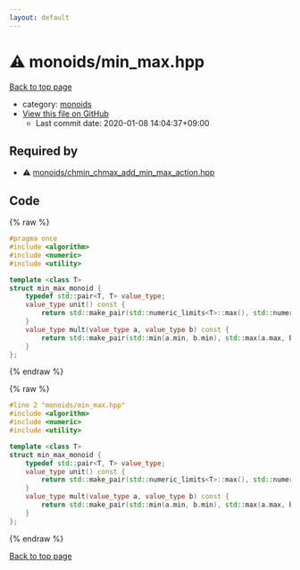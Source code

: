 ```yaml
---
layout: default
---
```


<!-- mathjax config similar to math.stackexchange -->
<script type="text/javascript" async
  src="https://cdnjs.cloudflare.com/ajax/libs/mathjax/2.7.5/MathJax.js?config=TeX-MML-AM_CHTML">
</script>
<script type="text/x-mathjax-config">
  MathJax.Hub.Config({
    TeX: { equationNumbers: { autoNumber: "AMS" }},
    tex2jax: {
      inlineMath: [ ['$','$'] ],
      processEscapes: true
    },
    "HTML-CSS": { matchFontHeight: false },
    displayAlign: "left",
    displayIndent: "2em"
  });
</script>

<script type="text/javascript" src="https://cdnjs.cloudflare.com/ajax/libs/jquery/3.4.1/jquery.min.js"></script>
<script src="https://cdn.jsdelivr.net/npm/jquery-balloon-js@1.1.2/jquery.balloon.min.js" integrity="sha256-ZEYs9VrgAeNuPvs15E39OsyOJaIkXEEt10fzxJ20+2I=" crossorigin="anonymous"></script>
<script type="text/javascript" src="../../assets/js/copy-button.js"></script>
<link rel="stylesheet" href="../../assets/css/copy-button.css" />


# :warning: monoids/min_max.hpp

<a href="../../index.html">Back to top page</a>

* category: <a href="../../index.html#315142c884fa9bdd2be3b42923ffe964">monoids</a>
* <a href="{{ site.github.repository_url }}/blob/master/monoids/min_max.hpp">View this file on GitHub</a>
    - Last commit date: 2020-01-08 14:04:37+09:00




## Required by

* :warning: <a href="chmin_chmax_add_min_max_action.hpp.html">monoids/chmin_chmax_add_min_max_action.hpp</a>


## Code

<a id="unbundled"></a>
{% raw %}
```cpp
#pragma once
#include <algorithm>
#include <numeric>
#include <utility>

template <class T>
struct min_max_monoid {
    typedef std::pair<T, T> value_type;
    value_type unit() const {
        return std::make_pair(std::numeric_limits<T>::max(), std::numeric_limits<T>::lowest());
    }
    value_type mult(value_type a, value_type b) const {
        return std::make_pair(std::min(a.min, b.min), std::max(a.max, b.max));
    }
};

```
{% endraw %}

<a id="bundled"></a>
{% raw %}
```cpp
#line 2 "monoids/min_max.hpp"
#include <algorithm>
#include <numeric>
#include <utility>

template <class T>
struct min_max_monoid {
    typedef std::pair<T, T> value_type;
    value_type unit() const {
        return std::make_pair(std::numeric_limits<T>::max(), std::numeric_limits<T>::lowest());
    }
    value_type mult(value_type a, value_type b) const {
        return std::make_pair(std::min(a.min, b.min), std::max(a.max, b.max));
    }
};

```
{% endraw %}

<a href="../../index.html">Back to top page</a>


